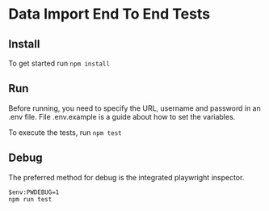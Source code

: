 # Data Import End To End Tests

## Install

To get started run `npm install`

## Run

Before running, you need to specify the URL, username and password in an .env file. File .env.example is a guide about how to set the variables.

To execute the tests, run `npm test`

## Debug

The preferred method for debug is the integrated playwright inspector.

```
$env:PWDEBUG=1
npm run test
```